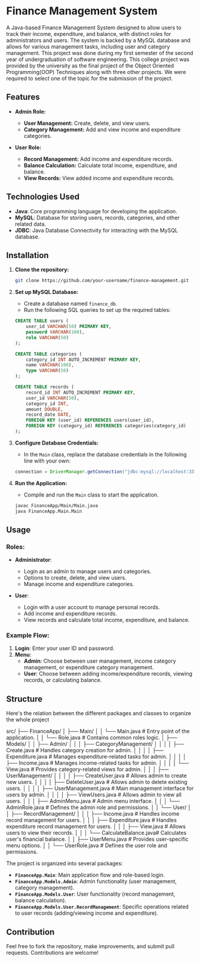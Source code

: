 # Finance Management System

A Java-based Finance Management System designed to allow users to track their income, expenditure, and balance, with distinct roles for administrators and users. The system is backed by a MySQL database and allows for various management tasks, including user and category management. This project was done during my first semester of the second year of undergraduation of software engineering. This college project was provided by the university as the final project of the Object Oriented Programming(OOP) Techniques along with three other projects. We were required to select one of the topic for the submission of the project.

## Features

- **Admin Role:**
  - **User Management:** Create, delete, and view users.
  - **Category Management:** Add and view income and expenditure categories.
  
- **User Role:**
  - **Record Management:** Add income and expenditure records.
  - **Balance Calculation:** Calculate total income, expenditure, and balance.
  - **View Records:** View added income and expenditure records.

## Technologies Used

- **Java**: Core programming language for developing the application.
- **MySQL**: Database for storing users, records, categories, and other related data.
- **JDBC**: Java Database Connectivity for interacting with the MySQL database.

## Installation

1. **Clone the repository:**

   ```bash
   git clone https://github.com/your-username/finance-management.git
   ```

2. **Set up MySQL Database:**

   - Create a database named `finance_db`.
   - Run the following SQL queries to set up the required tables:

   ```sql
   CREATE TABLE users (
       user_id VARCHAR(50) PRIMARY KEY,
       password VARCHAR(100),
       role VARCHAR(50)
   );

   CREATE TABLE categories (
       category_id INT AUTO_INCREMENT PRIMARY KEY,
       name VARCHAR(100),
       type VARCHAR(50)
   );

   CREATE TABLE records (
       record_id INT AUTO_INCREMENT PRIMARY KEY,
       user_id VARCHAR(50),
       category_id INT,
       amount DOUBLE,
       record_date DATE,
       FOREIGN KEY (user_id) REFERENCES users(user_id),
       FOREIGN KEY (category_id) REFERENCES categories(category_id)
   );
   ```

3. **Configure Database Credentials:**
   - In the `Main` class, replace the database credentials in the following line with your own:
   
   ```java
   connection = DriverManager.getConnection("jdbc:mysql://localhost:3306/finance_db", "root", "password");
   ```

4. **Run the Application:**

   - Compile and run the `Main` class to start the application.

   ```bash
   javac FinanceApp/Main/Main.java
   java FinanceApp.Main.Main
   ```

## Usage

### Roles:
- **Administrator**:
  - Login as an admin to manage users and categories.
  - Options to create, delete, and view users.
  - Manage income and expenditure categories.
  
- **User**:
  - Login with a user account to manage personal records.
  - Add income and expenditure records.
  - View records and calculate total income, expenditure, and balance.

### Example Flow:
1. **Login**: Enter your user ID and password.
2. **Menu**:
   - **Admin**: Choose between user management, income category management, or expenditure category management.
   - **User**: Choose between adding income/expenditure records, viewing records, or calculating balance.

## Structure

Here's the relation between the different packages and classes to organize the whole project


src/
├── FinanceApp/
│   ├── Main/
│   │   └── Main.java                    # Entry point of the application.
│   │   └── Role.java                    # Contains common roles logic.
│   ├── Models/
│   │   ├── Admin/
│   │   │   ├── CategoryManagement/
│   │   │   │   ├── Create.java          # Handles category creation for admin.
│   │   │   │   ├── Expenditure.java     # Manages expenditure-related tasks for admin.
│   │   │   │   ├── Income.java          # Manages income-related tasks for admin.
│   │   │   │   └── View.java            # Provides category-related views for admin.
│   │   │   ├── UserManagement/
│   │   │   │   ├── CreateUser.java      # Allows admin to create new users.
│   │   │   │   ├── DeleteUser.java      # Allows admin to delete existing users.
│   │   │   │   ├── UserManagement.java  # Main management interface for users by admin.
│   │   │   │   ├── ViewUsers.java       # Allows admin to view all users.
│   │   │   ├── AdminMenu.java           # Admin menu interface.
│   │   │   └── AdminRole.java           # Defines the admin role and permissions.
│   │   └── User/
│   │       ├── RecordManagement/
│   │       │   ├── Income.java          # Handles income record management for users.
│   │       │   ├── Expenditure.java     # Handles expenditure record management for users.
│   │       │   ├── View.java            # Allows users to view their records.
│   │       │   └── CalculateBalance.java# Calculates user's financial balance.
│   │       ├── UserMenu.java            # Provides user-specific menu options.
│   │       └── UserRole.java            # Defines the user role and permissions.


The project is organized into several packages:

- **`FinanceApp.Main`**: Main application flow and role-based login.
- **`FinanceApp.Models.Admin`**: Admin functionality (user management, category management).
- **`FinanceApp.Models.User`**: User functionality (record management, balance calculation).
- **`FinanceApp.Models.User.RecordManagement`**: Specific operations related to user records (adding/viewing income and expenditure).

## Contribution

Feel free to fork the repository, make improvements, and submit pull requests. Contributions are welcome!

